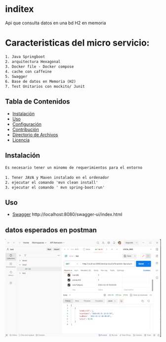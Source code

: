 # inditex

Api que consulta datos en una bd H2 en memoria

# Caracteristicas del micro servicio:

    1. Java Springboot 
    2. arquitectura Hexagonal
    3. Docker file - Docker compose
    4. cache con caffeine 
    5. Swagger
    6. Base de datos en Memoria (H2)
    7. Test Unitarios con mockito/ Junit




## Tabla de Contenidos

- [Instalación](#instalación)
- [Uso](#uso)
- [Configuración](#configuración)
- [Contribución](#contribución)
- [Directorio de Archivos](#directorio-de-archivos)
- [Licencia](#licencia)

## Instalación
    Es necesario tener un minomo de requerimientos para el entorno

    1. Tener JAVA y Maven instalado en el ordenador
    2. ejecutar el comando 'mvn clean install'
    3. ejecutar el comando ' mvn spring-boot:run'


## Uso

- [Swagger](#http://localhost:8080/swagger-ui/index.html)
  http://localhost:8080/swagger-ui/index.html


## datos esperados en postman


![Postman](src/main/resources/images/img.png)